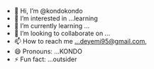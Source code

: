 - 👋 Hi, I’m @kondokondo
- 👀 I’m interested in ...learning
- 🌱 I’m currently learning ...
- 💞️ I’m looking to collaborate on ...
- 📫 How to reach me ...deyemi95@gmail.com,
- 😄 Pronouns: ...KONDO
- ⚡ Fun fact: ...outsider

<!---
kondokondo/kondokondo is a ✨ special ✨ repository because its `README.md` (this file) appears on your GitHub profile.
You can click the Preview link to take a look at your changes.
--->
